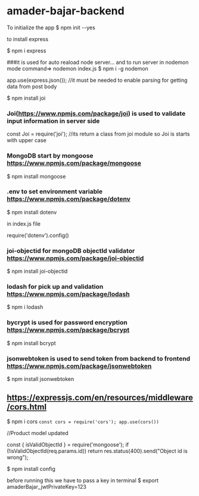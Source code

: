 # amader-bajar-backend
To initialize the app
$ npm init --yes

to install express

$ npm i express


###it is used for auto reaload node server... and to run server in nodemon mode command=> nodemon index.js
$ npm i -g nodemon


app.use(express.json()); //it must be needed to enable parsing for getting data from post body

$ npm install joi
### Joi(https://www.npmjs.com/package/joi) is used to validate input information in server side


const Joi = require('joi'); //its return a class from joi module so Joi is starts with upper case

### MongoDB start by mongoose https://www.npmjs.com/package/mongoose

$ npm install mongoose

### .env to set environment variable  https://www.npmjs.com/package/dotenv

$ npm install dotenv

in index.js file

require('dotenv').config()


### joi-objectid for mongoDB objectId validator https://www.npmjs.com/package/joi-objectid

$ npm install joi-objectid

### lodash for pick up and validation https://www.npmjs.com/package/lodash

$ npm i lodash

### bycrypt is used for password encryption https://www.npmjs.com/package/bcrypt

$ npm install bcrypt

### jsonwebtoken is used to send token from backend to frontend https://www.npmjs.com/package/jsonwebtoken

$ npm install jsonwebtoken

## https://expressjs.com/en/resources/middleware/cors.html
$ npm i cors
` const cors = require('cors');
app.use(cors()) `

//Product model updated

const { isValidObjectId } = require('mongoose');
if (!isValidObjectId(req.params.id)) return res.status(400).send("Object id is wrong");

$ npm install config

before running this we have to pass a key in terminal
$ export amaderBajar_jwtPrivateKey=123